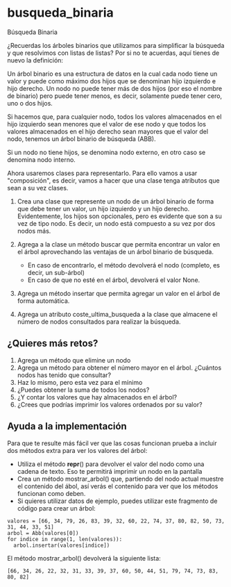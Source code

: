 # busqueda_binaria
Búsqueda Binaria

¿Recuerdas los árboles binarios que utilizamos para simplificar la búsqueda y que resolvimos con listas de listas? Por si no te acuerdas, aquí tienes de nuevo la definición:

Un árbol binario es una estructura de datos en la cual cada nodo tiene un valor y puede como máximo dos hijos que se denominan hijo izquierdo e hijo derecho. Un nodo no puede tener más de dos hijos (por eso el nombre de binario) pero puede tener menos, es decir, solamente puede tener cero, uno o dos hijos.

Si hacemos que, para cualquier nodo, todos los valores almacenados en el hijo izquierdo sean menores que el valor de ese nodo y que todos los valores almacenados en el hijo derecho sean mayores que el valor del nodo, tenemos un árbol binario de búsqueda (ABB).

Si un nodo no tiene hijos, se denomina nodo externo, en otro caso se denomina nodo interno.

Ahora usaremos clases para representarlo. Para ello vamos a usar "composición", es decir, vamos a hacer que una clase tenga atributos que sean a su vez clases.

1. Crea una clase que represente un nodo de un árbol binario de forma que debe tener un valor, un hijo izquierdo y un hijo derecho. Evidentemente, los hijos son opcionales, pero es evidente que son a su vez de tipo nodo. Es decir, un nodo está compuesto a su vez por dos nodos más.

2. Agrega a la clase un método buscar que permita encontrar un valor en el árbol aprovechando las ventajas de un árbol binario de búsqueda.

    * En caso de encontrarlo, el método devolverá el nodo (completo, es decir, un sub-árbol)
    * En caso de que no esté en el árbol, devolverá el valor None.

3. Agrega un método insertar que permita agregar un valor en el árbol de forma automática.

4. Agrega un atributo coste_ultima_busqueda a la clase que almacene el número de nodos consultados para realizar la búsqueda.

## ¿Quieres más retos?

1. Agrega un método que elimine un nodo
2. Agrega un método para obtener el número mayor en el árbol. ¿Cuántos nodos has tenido que consultar?
3. Haz lo mismo, pero esta vez para el mínimo
4. ¿Puedes obtener la suma de todos los nodos?
5. ¿Y contar los valores que hay almacenados en el árbol?
6. ¿Crees que podrías imprimir los valores ordenados por su valor?

## Ayuda a la implementación

Para que te resulte más fácil ver que las cosas funcionan prueba a incluir dos métodos extra para ver los valores del árbol:

* Utiliza el método __repr__() para devolver el valor del nodo como una cadena de texto. Eso te permitirá imprimir un nodo en la pantalla
* Crea un método mostrar_arbol() que, partiendo del nodo actual muestre el contenido del ábol, así verás el contenido para ver que los métodos funcionan como deben.
* Si quieres utilizar datos de ejemplo, puedes utilizar este fragmento de código para crear un árbol:
```
valores = [66, 34, 79, 26, 83, 39, 32, 60, 22, 74, 37, 80, 82, 50, 73, 31, 44, 33, 51]
arbol = Abb(valores[0])
for indice in range(1, len(valores)):
  arbol.insertar(valores[indice])
```

El método mostrar_arbol() devolverá la siguiente lista:
```
[66, 34, 26, 22, 32, 31, 33, 39, 37, 60, 50, 44, 51, 79, 74, 73, 83, 80, 82]
```
